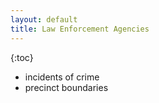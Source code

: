 ```yaml
---
layout: default
title: Law Enforcement Agencies
---
```


{:toc}

* incidents of crime
* precinct boundaries
